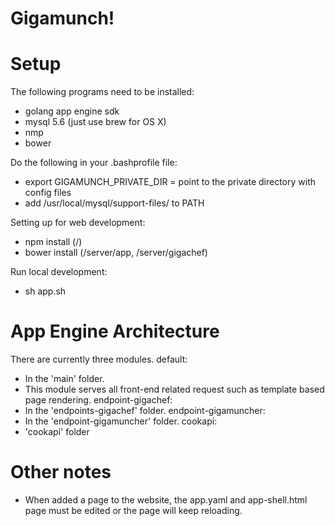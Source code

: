 # Gigamunch!

# Setup
The following programs need to be installed:
  - golang app engine sdk
  - mysql 5.6 (just use brew for OS X)
  - nmp
  - bower

Do the following in your .bashprofile file:
  - export GIGAMUNCH_PRIVATE_DIR = point to the private directory with config files
  - add /usr/local/mysql/support-files/ to PATH

Setting up for web development:
  - npm install (/)
  - bower install (/server/app, /server/gigachef)

Run local development:
  - sh app.sh

# App Engine Architecture
There are currently three modules.
default:
  - In the 'main' folder.
  - This module serves all front-end related request such as template based page rendering.
endpoint-gigachef:
  - In the 'endpoints-gigachef' folder.
endpoint-gigamuncher:
  - In the 'endpoint-gigamuncher' folder.
cookapi:
  - 'cookapi' folder

# Other notes
  - When added a page to the website, the app.yaml and app-shell.html page must be edited or the page will keep reloading.
